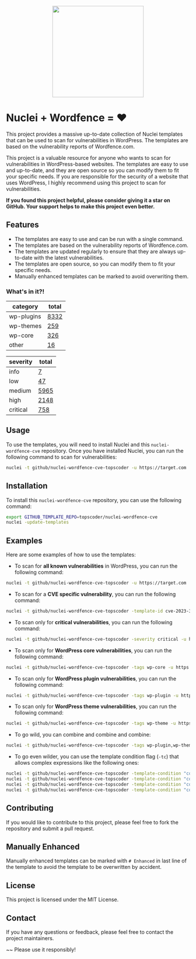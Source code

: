 <p align="center">
<img width="250" align=center src="https://user-images.githubusercontent.com/86197446/225912783-bb6c5fa9-ce45-488b-a1fd-5af705b7cced.jpg">
</p>

# Nuclei + Wordfence = ♥

This project provides a massive up-to-date collection of Nuclei templates that can be used to scan for vulnerabilities in WordPress. The templates are based on the vulnerability reports of Wordfence.com.

This project is a valuable resource for anyone who wants to scan for vulnerabilities in WordPress-based websites. The templates are easy to use and up-to-date, and they are open source so you can modify them to fit your specific needs. If you are responsible for the security of a website that uses WordPress, I highly recommend using this project to scan for vulnerabilities.

__If you found this project helpful, please consider giving it a star on GitHub. Your support helps to make this project even better.__

## Features

* The templates are easy to use and can be run with a single command.
* The templates are based on the vulnerability reports of Wordfence.com.
* The templates are updated regularly to ensure that they are always up-to-date with the latest vulnerabilities.
* The templates are open source, so you can modify them to fit your specific needs.
* Manually enhanced templates can be marked to avoid overwriting them.

### What's in it?!

<!-- START: __STATISTICS_TABLE -->
| category | total |
|---|---|
| wp-plugins | [8332](https://github.com/search?q=%22wp-plugin%22+repo%3Atopscoder%2Fnuclei-wordfence-cve+language%3AYAML&type=code&ref=advsearch) |
| wp-themes | [259](https://github.com/search?q=%22wp-theme%22+repo%3Atopscoder%2Fnuclei-wordfence-cve+language%3AYAML&type=code&ref=advsearch) |
| wp-core | [326](https://github.com/search?q=%22wp-core%22+repo%3Atopscoder%2Fnuclei-wordfence-cve+language%3AYAML&type=code&ref=advsearch) |
| other | [16](https://github.com/search?q=repo%3Atopscoder%2Fnuclei-wordfence-cve+language%3AYAML++NOT+%22wp-plugin%22+NOT+%22wp-core%22+NOT+%22wp-theme%22+path%3A%2F%5Enuclei-templates%5C%2F%2F&type=code&ref=advsearch) |


| severity | total |
|---|---|
| info | [7](https://github.com/search?q=severity%3A+info+repo%3Atopscoder%2Fnuclei-wordfence-cve+language%3AYAML&type=code&ref=advsearch) |
| low | [47](https://github.com/search?q=severity%3A+low+repo%3Atopscoder%2Fnuclei-wordfence-cve+language%3AYAML&type=code&ref=advsearch) |
| medium | [5965](https://github.com/search?q=severity%3A+medium+repo%3Atopscoder%2Fnuclei-wordfence-cve+language%3AYAML&type=code&ref=advsearch) |
| high | [2148](https://github.com/search?q=severity%3A+high+repo%3Atopscoder%2Fnuclei-wordfence-cve+language%3AYAML&type=code&ref=advsearch) |
| critical | [758](https://github.com/search?q=severity%3A+critical+repo%3Atopscoder%2Fnuclei-wordfence-cve+language%3AYAML&type=code&ref=advsearch) |
<!-- END: __STATISTICS_TABLE -->

## Usage

To use the templates, you will need to install Nuclei and this `nuclei-wordfence-cve` repository. Once you have installed Nuclei, you can run the following command to scan for vulnerabilities:

```bash
nuclei -t github/nuclei-wordfence-cve-topscoder -u https://target.com
```

## Installation

To install this `nuclei-wordfence-cve` repository, you can use the following command:

```bash
export GITHUB_TEMPLATE_REPO=topscoder/nuclei-wordfence-cve
nuclei -update-templates
```

## Examples

Here are some examples of how to use the templates:

* To scan for **all known vulnerabilities** in WordPress, you can run the following command:

```bash
nuclei -t github/nuclei-wordfence-cve-topscoder -u https://target.com
```

* To scan for a **CVE specific vulnerability**, you can run the following command:

```bash
nuclei -t github/nuclei-wordfence-cve-topscoder -template-id cve-2023-32961 -u https://target.com
```

* To scan only for **critical vulnerabilities**, you can run the following command:

```bash
nuclei -t github/nuclei-wordfence-cve-topscoder -severity critical -u https://target.com
```

* To scan only for **WordPress core vulnerabilities**, you can run the following command:

```bash
nuclei -t github/nuclei-wordfence-cve-topscoder -tags wp-core -u https://target.com
```

* To scan only for **WordPress plugin vulnerabilities**, you can run the following command:

```bash
nuclei -t github/nuclei-wordfence-cve-topscoder -tags wp-plugin -u https://target.com
```

* To scan only for **WordPress theme vulnerabilities**, you can run the following command:

```bash
nuclei -t github/nuclei-wordfence-cve-topscoder -tags wp-theme -u https://target.com
```

* To go wild, you can combine and combine and combine:

```bash
nuclei -t github/nuclei-wordfence-cve-topscoder -tags wp-plugin,wp-theme -severity critical,high
```

* To go even wilder, you can use the template condition flag (`-tc`) that allows complex expressions like the following ones:

```bash
nuclei -t github/nuclei-wordfence-cve-topscoder -template-condition "contains(to_lower(name),'cross-site scripting') || contains(to_upper(name),'XSS')" -u https://target.com
nuclei -t github/nuclei-wordfence-cve-topscoder -template-condition "contains(to_lower(name),'sql injection') || contains(to_lower(description),'sql injection')" -u https://target.com
nuclei -t github/nuclei-wordfence-cve-topscoder -template-condition "contains(to_lower(name),'file inclusion') || contains(to_lower(description),'file inclusion')" -u https://target.com
nuclei -t github/nuclei-wordfence-cve-topscoder -template-condition "contains(to_upper(name),'CSRF') || contains(to_upper(description),'CSRF')" -u https://target.com
```

## Contributing

If you would like to contribute to this project, please feel free to fork the repository and submit a pull request.

## Manually Enhanced

Manually enhanced templates can be marked with `# Enhanced` in last line of the template to avoid the template to be overwritten by accident.

## License

This project is licensed under the MIT License.

## Contact

If you have any questions or feedback, please feel free to contact the project maintainers.

~~ Please use it responsibly!
